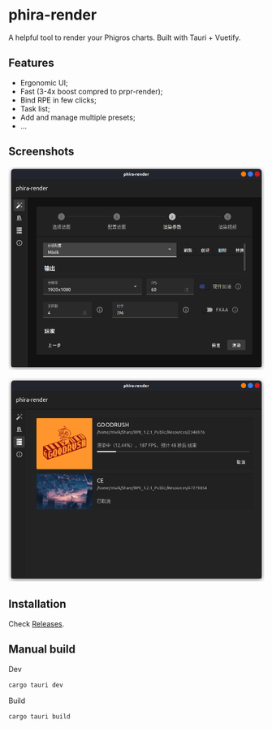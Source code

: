 
# phira-render

A helpful tool to render your Phigros charts. Built with Tauri + Vuetify.

## Features

- Ergonomic UI;
- Fast (3-4x boost compred to prpr-render);
- Bind RPE in few clicks;
- Task list;
- Add and manage multiple presets;
- ...

## Screenshots

![Render Options](arts/render-options.png)

![Task List](arts/task-list.png)

## Installation

Check [Releases](https://github.com/TeamFlos/phira-render/releases).

## Manual build

Dev

```bash
cargo tauri dev
```

Build

```bash
cargo tauri build
```
